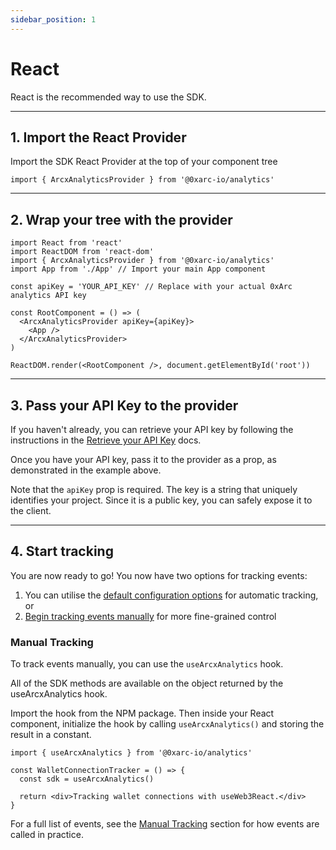 ```yaml
---
sidebar_position: 1
---
```


# React

React is the recommended way to use the SDK.

---

## 1. Import the React Provider

Import the SDK React Provider at the top of your component tree

```tsx
import { ArcxAnalyticsProvider } from '@0xarc-io/analytics'
```

---

## 2. Wrap your tree with the provider

```tsx
import React from 'react'
import ReactDOM from 'react-dom'
import { ArcxAnalyticsProvider } from '@0xarc-io/analytics'
import App from './App' // Import your main App component

const apiKey = 'YOUR_API_KEY' // Replace with your actual 0xArc analytics API key

const RootComponent = () => (
  <ArcxAnalyticsProvider apiKey={apiKey}>
    <App />
  </ArcxAnalyticsProvider>
)

ReactDOM.render(<RootComponent />, document.getElementById('root'))
```

---

## 3. Pass your API Key to the provider

If you haven't already, you can retrieve your API key by following the instructions in the [Retrieve your API Key](/retrieve-api-key) docs.

Once you have your API key, pass it to the provider as a prop, as demonstrated in the example above.

Note that the `apiKey` prop is required. The key is a string that uniquely identifies your project. Since it is a public key, you can safely expose it to the client.

---

## 4. Start tracking

You are now ready to go! You now have two options for tracking events:

1. You can utilise the [default configuration options](/react/sdk-configuration-react) for automatic tracking, or
2. [Begin tracking events manually](/react/usage-react) for more fine-grained control

### Manual Tracking

To track events manually, you can use the `useArcxAnalytics` hook.

All of the SDK methods are available on the object returned by the useArcxAnalytics hook.

Import the hook from the NPM package. Then inside your React component, initialize the hook by calling `useArcxAnalytics()` and storing the result in a constant.

```tsx
import { useArcxAnalytics } from '@0xarc-io/analytics'

const WalletConnectionTracker = () => {
  const sdk = useArcxAnalytics()

  return <div>Tracking wallet connections with useWeb3React.</div>
}
```

For a full list of events, see the [Manual Tracking](/category/manual-tracking) section for how events are called in practice.

